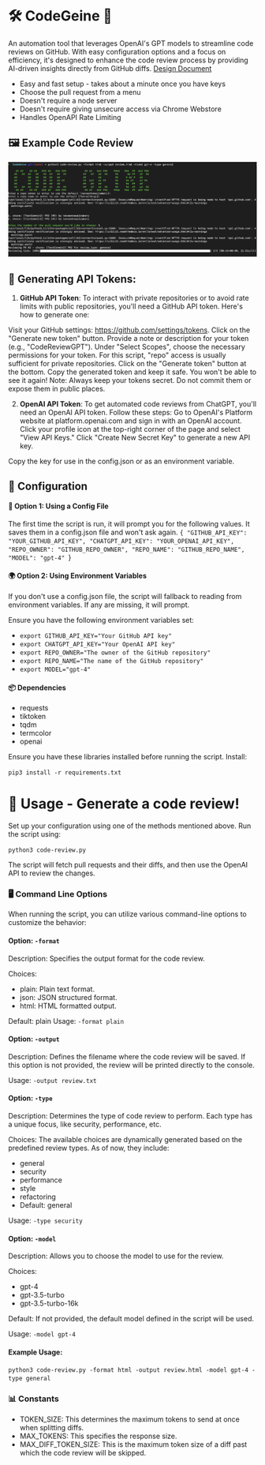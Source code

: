 # 🛠️ CodeGeine 🤖
An automation tool that leverages OpenAI's GPT models to streamline code reviews on GitHub. With easy configuration options and a focus on efficiency, it's designed to enhance the code review process by providing AI-driven insights directly from GitHub diffs. 
[Design Document](https://github.com/naveenkewalramani/CodeGeine/blob/main/design.txt)

* Easy and fast setup - takes about a minute once you have keys
* Choose the pull request from a menu
* Doesn't require a node server
* Doesn't require giving unsecure access via Chrome Webstore
* Handles OpenAPI Rate Limiting

## 🖼️ Example Code Review
![Menu](https://github.com/naveenkewalramani/CodeGeine/blob/main/Screenshot-Menu.png?raw=true "Code Review")

## 🔑 Generating API Tokens:

1. **GitHub API Token**:
To interact with private repositories or to avoid rate limits with public repositories, you'll need a GitHub API token. Here's how to generate one:

Visit your GitHub settings: https://github.com/settings/tokens.
Click on the "Generate new token" button.
Provide a note or description for your token (e.g., "CodeReviewGPT").
Under "Select Scopes", choose the necessary permissions for your token. For this script, "repo" access is usually sufficient for private repositories.
Click on the "Generate token" button at the bottom.
Copy the generated token and keep it safe. You won't be able to see it again!
Note: Always keep your tokens secret. Do not commit them or expose them in public places.

2. **OpenAI API Token**:
To get automated code reviews from ChatGPT, you'll need an OpenAI API token. Follow these steps:
Go to OpenAI's Platform website at platform.openai.com and sign in with an OpenAI account.
Click your profile icon at the top-right corner of the page and select "View API Keys."
Click "Create New Secret Key" to generate a new API key.

Copy the key for use in the config.json or as an environment variable.

## 🔧 Configuration 

#### 📁 Option 1: Using a Config File
The first time the script is run, it will prompt you for the following values. 
It saves them in a config.json file and won't ask again. 
`{
    "GITHUB_API_KEY": "YOUR_GITHUB_API_KEY",
    "CHATGPT_API_KEY": "YOUR_OPENAI_API_KEY",
    "REPO_OWNER": "GITHUB_REPO_OWNER",
    "REPO_NAME": "GITHUB_REPO_NAME",
    "MODEL": "gpt-4"
`}

#### 🌍 Option 2: Using Environment Variables
If you don't use a config.json file, the script will fallback to reading from environment variables. 
If any are missing, it will prompt.

Ensure you have the following environment variables set:

* `export GITHUB_API_KEY="Your GitHub API key"`
* `export CHATGPT_API_KEY="Your OpenAI API key"`
* `export REPO_OWNER="The owner of the GitHub repository"`
* `export REPO_NAME="The name of the GitHub repository"`
* `export MODEL="gpt-4"`

#### 📦 Dependencies

* requests
* tiktoken
* tqdm
* termcolor
* openai

Ensure you have these libraries installed before running the script.
Install:

`pip3 install -r requirements.txt`

# 🚀 Usage - Generate a code review!

Set up your configuration using one of the methods mentioned above.
Run the script using:

`python3 code-review.py`

The script will fetch pull requests and their diffs, and then use the OpenAI API to review the changes.

### 🖥️ Command Line Options
When running the script, you can utilize various command-line options to customize the behavior:

#### Option: `-format`

Description: Specifies the output format for the code review.

Choices: 

* plain: Plain text format.
* json: JSON structured format.
* html: HTML formatted output.

Default: plain
Usage: `-format plain`

#### Option: `-output`

Description: Defines the filename where the code review will be saved. If this option is not provided, the review will be printed directly to the console.

Usage: `-output review.txt`

#### Option: `-type`

Description: Determines the type of code review to perform. Each type has a unique focus, like security, performance, etc.

Choices: The available choices are dynamically generated based on the predefined review types. As of now, they include:

* general
* security
* performance
* style
* refactoring
* Default: general

Usage: `-type security`

#### Option: `-model`

Description: Allows you to choose the model to use for the review.

Choices:

* gpt-4
* gpt-3.5-turbo
* gpt-3.5-turbo-16k

Default: If not provided, the default model defined in the script will be used.

Usage: `-model gpt-4`

#### Example Usage:
`python3 code-review.py -format html -output review.html -model gpt-4 -type general`

### 📊 Constants
* TOKEN_SIZE: This determines the maximum tokens to send at once when splitting diffs.
* MAX_TOKENS: This specifies the response size.
* MAX_DIFF_TOKEN_SIZE: This is the maximum token size of a diff past which the code review will be skipped.
  
